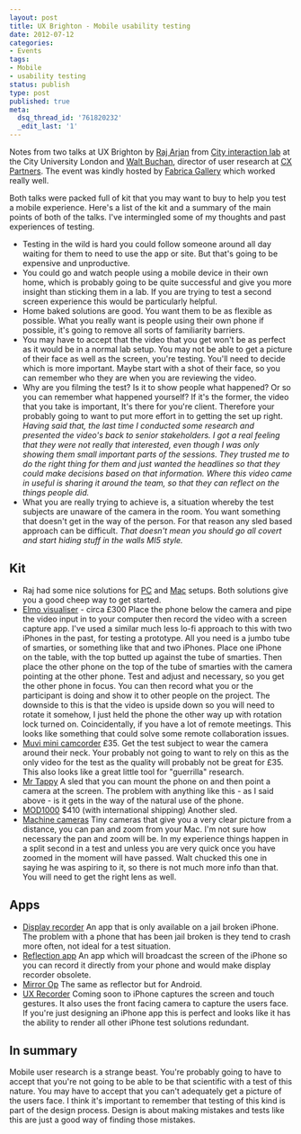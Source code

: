 ```yaml
---
layout: post
title: UX Brighton - Mobile usability testing
date: 2012-07-12
categories:
- Events
tags:
- Mobile
- usability testing
status: publish
type: post
published: true
meta:
  dsq_thread_id: '761820232'
  _edit_last: '1'
---
```

<p>Notes from two talks at UX Brighton by <a href=\"http://www.twitter.com/rajarjan\">Raj Arjan</a> from <a href=\"http://hcid.soi.city.ac.uk/cityinteractionlab/\">City interaction lab</a> at the City University London and <a href=\"http://www.twitter.com/silverfoxyboy\">Walt Buchan</a>, director of user research at <a href=\"http://www.cxpartners.co.uk/\">CX Partners</a>. The event was kindly hosted by <a href=\"https://twitter.com/FabricaGallery\">Fabrica Gallery</a> which worked really well.</p>

<p>Both talks were packed full of kit that you may want to buy to help you test a mobile experience. Here's a list of the kit and a summary of the main points of both of the talks. I've intermingled some of my thoughts and past experiences of testing.</p>

<ul>
<li>Testing in the wild is hard you could follow someone around all day waiting for them to need to use the app or site. But that's going to be expensive and unproductive.</li>
<li>You could go and watch people using a mobile device in their own home, which is probably going to be quite successful and give you more insight than sticking them in a lab. If you are trying to test a second screen experience this would be particularly helpful.</li>
<li>Home baked solutions are good. You want them to be as flexible as possible. What you really want is people using their own phone if possible, it's going to remove all sorts of familiarity barriers.</li>
<li>You may have to accept that the video that you get won't be as perfect as it would be in a normal lab setup. You may not be able to get a picture of their face as well as the screen, you're testing. You'll need to decide which is more important. Maybe start with a shot of their face, so you can remember who they are when you are reviewing the video.</li>
<li>Why are you filming the test? Is it to show people what happened? Or so you can remember what happened yourself? If it's the former, the video that you take is important, It's there for you're client. Therefore your probably going to want to put more effort in to getting the set up right. <em>Having said that, the last time I conducted some research and presented the video's back to senior stakeholders. I got a real feeling that they were not really that interested, even though I was only showing them small important parts of the sessions. They trusted me to do the right thing for them and just wanted the headlines so that they could make decisions based on that information. Where this video came in useful is sharing it around the team, so that they can reflect on the things people did.</em></li>
<li>What you are really trying to achieve is, a situation whereby the test subjects are unaware of the camera in the room. You want something that doesn't get in the way of the person. For that reason any sled based approach can be difficult. <em>That doesn't mean you should go all covert and start hiding stuff in the walls MI5 style.</em></li>
</ul>

<h2>Kit</h2>

<ul>
<li>Raj had some nice solutions for <a href="http://www.wishlistr.com/cinteractionlab">PC</a> and <a href="http://www.wishlistr.com/cinteractionlab1">Mac</a> setups. Both solutions give you a good cheep way to get started.</li>
<li><a href="http://www.elmo-visualiser.co.uk/product-information.html">Elmo visualiser</a> - circa £300 Place the phone below the camera and pipe the video input in to your computer then record the video with a screen capture app. I've used a similar much less lo-fi approach to this with two iPhones in the past, for testing a prototype. All you need is a jumbo tube of smarties, or something like that and two iPhones. Place one iPhone on the table, with the top butted up against the tube of smarties. Then place the other phone on the top of the tube of smarties with the camera pointing at the other phone. Test and adjust and necessary, so you get the other phone in focus. You can then record what you or the participant is doing and show it to other people on the project. The downside to this is that the video is upside down so you will need to rotate it somehow, I just held the phone the other way up with rotation lock turned on. Coincidentally, if you have a lot of remote meetings. This looks like something that could solve some remote collaboration issues.</li>
<li><a href="http://www.amazon.co.uk/Veho-VCC-003-Muvi-Micro-Camcorder/dp/B0029631VI/ref=sr_1_1?ie=UTF8&amp;qid=1342029157&amp;sr=8-1">Muvi mini camcorder</a> £35. Get the test subject to wear the camera around their neck. Your probably not going to want to rely on this as the only video for the test as the quality will probably not be great for £35. This also looks like a great little tool for "guerrilla" research. </li>
<li><a href="http://www.mrtappy.com/">Mr Tappy</a> A sled that you can mount the phone on and then point a camera at the screen. The problem with anything like this - as I said above - is it gets in the way of the natural use of the phone.</li>
<li><a href="http://www.measuringusability.com/products/mod1000">MOD1000</a> $410 (with international shipping) Another sled.</li>
<li><a href="http://www.alrad.co.uk/imaging/FAQ-Machinevisioncameras.html">Machine cameras</a> Tiny cameras that give you a very clear picture from a distance, you can pan and zoom from your Mac. I'm not sure how necessary the pan and zoom will be. In my experience things happen in a split second in a test and unless you are very quick once you have zoomed in the moment will have passed. Walt chucked this one in saying he was aspiring to it, so there is not much more info than that. You will need to get the right lens as well.</li>
</ul>

<h2>Apps</h2>

<ul>
<li><a href="http://rpetri.ch/cydia/displayrecorder/">Display recorder</a> An app that is only available on a jail broken iPhone. The problem with a phone that has been jail broken is they tend to crash more often, not ideal for a test situation.</li>
<li><a href="http://www.reflectionapp.com/">Reflection app</a> An app which will broadcast the screen of the iPhone so you can record it directly from your phone and would make display recorder obsolete. </li>
<li><a href="http://www.mirrorop.com/index.html">Mirror Op</a> The same as reflector but for Android.</li>
<li><a href="http://www.uxrecorder.com/">UX Recorder</a> Coming soon to iPhone captures the screen and touch gestures. It also uses the front facing camera to capture the users face. If you're just designing an iPhone app this is perfect and looks like it has the ability to render all other iPhone test solutions redundant.</li>
</ul>

<h2>In summary</h2>

<p>Mobile user research is a strange beast. You're probably going to have to accept that you're not going to be able to be that scientific with a test of this nature. You may have to accept that you can't adequately get a picture of the users face. I think it's important to remember that testing of this kind is part of the design process. Design is about making mistakes and tests like this are just a good way of finding those mistakes.</p>

